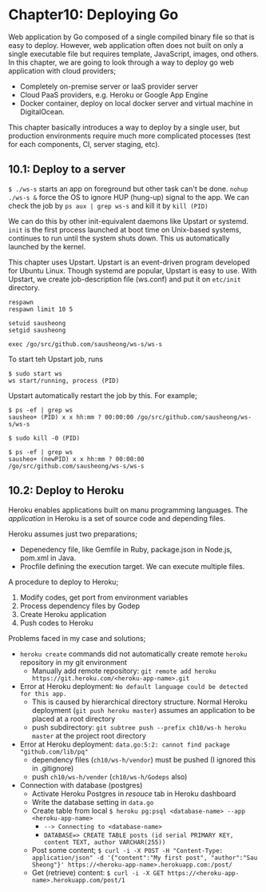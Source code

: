 # Chapter10: Deploying Go

Web application by Go composed of a single compiled binary file so that is easy to deploy.
However, web application often does not built on only a single executable file but requires template, JavaScript, images, ond others. In this chapter, we are going to look through a way to deploy go web application with cloud providers;

- Completely on-premise server or IaaS provider server
- Cloud PaaS providers, e.g. Heroku or Google App Engine
- Docker container, deploy on local docker server and virtual machine in DigitalOcean.

This chapter basically introduces a way to deploy by a single user, but production environments require much more complicated ptocesses (test for each components, CI, server staging, etc).

## 10.1: Deploy to a server

`$ ./ws-s` starts an app on foreground but other task can't be done. `nohup ./ws-s &` force the OS to ignore HUP (hung-up) signal to the app. We can check the job by `ps aux | grep ws-s` and kill it by `kill (PID)`

We can do this by other init-equivalent daemons like Upstart or systemd. `init` is the first process launched at boot time on Unix-based systems, continues to run until the system shuts down. This us automatically launched by the kernel.

This chapter uses Upstart. Upstart is an event-driven program developed for Ubuntu Linux. Though systemd are popular, Upstart is easy to use. With Upstart, we create job-description file (ws.conf) and put it on `etc/init` directory.

``` 
respawn
respawn limit 10 5

setuid sausheong
setgid sausheong

exec /go/src/github.com/sausheong/ws-s/ws-s
```

To start teh Upstart job, runs

```
$ sudo start ws
ws start/running, process (PID)
```

Upstart automatically restart the job by this. For example;

```
$ ps -ef | grep ws
sausheo+ (PID) x x hh:mm ? 00:00:00 /go/src/github.com/sausheong/ws-s/ws-s

$ sudo kill -0 (PID)

$ ps -ef | grep ws
sausheo+ (newPID) x x hh:mm ? 00:00:00 /go/src/github.com/sausheong/ws-s/ws-s
```

## 10.2: Deploy to Heroku
Heroku enables applications built on manu programming languages. The *application* in Heroku is a set of source code and depending files.

Heroku assumes just two preparations;

- Depenedency file, like Gemfile in Ruby, package.json in Node.js, pom.xml in Java.
- Procfile defining the execution target. We can execute multiple files.

A procedure to deploy to Heroku;

1. Modify codes, get port from environment variables
2. Process dependency files by Godep
3. Create Heroku application
4. Push codes to Heroku

Problems faced in my case and solutions;

- `heroku create` commands did not automatically create remote `heroku` repository in my git environment
  - Manually add remote repository: `git remote add heroku https://git.heroku.com/<heroku-app-name>.git`
- Error at Heroku deployment: `No default language could be detected for this app.`
  - This is caused by hierarchical directory structure. Normal Heroku deployment (`git push heroku master`) assumes an application to be placed at a root directory
  - push subdirectory: `git subtree push --prefix ch10/ws-h heroku master` at the project root directory
- Error at Heroku deployment: `data.go:5:2: cannot find package "github.com/lib/pq"`
  - dependency files (`ch10/ws-h/vendor`) must be pushed (I ignored this in .gitignore)
  - push `ch10/ws-h/vender` (`ch10/ws-h/Godeps` also)
- Connection with database (postgres)
  - Activate Heroku Postgres in *resouce* tab in Heroku dashboard
  - Write the database setting in `data.go`
  - Create table from local `$ heroku pg:psql <database-name> --app <heroku-app-name>`
	- `--> Connecting to <database-name>`
	- `DATABASE=> CREATE TABLE posts (id serial PRIMARY KEY, content TEXT, author VARCHAR(255))`
  - Post some content; `$ curl -i -X POST -H "Content-Type: application/json" -d '{"content":"My first post", "author":"Sau Sheong"}' https://<heroku-app-name>.herokuapp.com:/post/`
  - Get (retrieve) content: `$ curl -i -X GET https://<heroku-app-name>.herokuapp.com/post/1`
